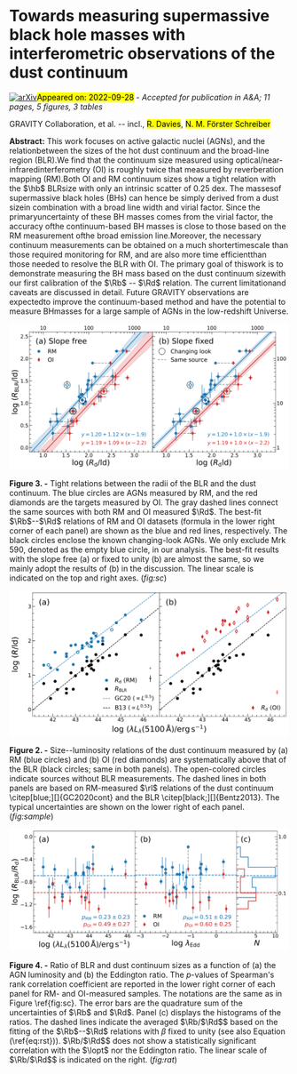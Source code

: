 <div class="macros" style="visibility:hidden;">
$\newcommand{\ensuremath}{}$
$\newcommand{\xspace}{}$
$\newcommand{\object}[1]{\texttt{#1}}$
$\newcommand{\farcs}{{.}''}$
$\newcommand{\farcm}{{.}'}$
$\newcommand{\arcsec}{''}$
$\newcommand{\arcmin}{'}$
$\newcommand{\ion}[2]{#1#2}$
$\newcommand{\textsc}[1]{\textrm{#1}}$
$\newcommand{\hl}[1]{\textrm{#1}}$
$\newcommand{\footnote}[1]{}$
$\newcommand{\mbh}{{\mbox{M_\mathrm{BH}}}}$
$\newcommand{\hii}{\mbox{H{\sevenrm II}}}$
$\newcommand{\ha}{{\mbox{H\alpha}}}$
$\newcommand{\hb}{{\mbox{H\beta}}}$
$\newcommand{\brg}{{\mbox{Br\gamma}}}$
$\newcommand{\paa}{{\mbox{Pa\alpha}}}$
$\newcommand{\civ}{[C{\sevenrm IV}]}$
$\newcommand{\heiia}{He{\sevenrm II} \lambda4686}$
$\newcommand{\heii}{He{\sevenrm II}}$
$\newcommand{\hei}{He{\sevenrm I}}$
$\newcommand{\feii}{Fe{\sevenrm II}}$
$\newcommand{\OIIIa}{[O{\sevenrm III}] \lambda4959}$
$\newcommand{\OIIIb}{[O{\sevenrm III}] \lambda5007}$
$\newcommand{\OIIIc}{[O{\sevenrm III}] \lambda\lambda4959,5007}$
$\newcommand{\OIII}{[O{\sevenrm III}]}$
$\newcommand{\NI}{[N{\sevenrm I}]}$
$\newcommand{\uas}{\mbox{\muas}}$
$\newcommand{\lopt}{\mbox{\lambda L_\lambda (5100 Å)}}$
$\newcommand{\Rd}{\mbox{R_\mathrm{d}}}$
$\newcommand{\Rb}{\mbox{R_\mathrm{BLR}}}$
$\newcommand{\rEdd}{\mbox{\lambda_\mathrm{Edd}}}$
$\newcommand{\rl}{\mbox{R--L}}$
$\newcommand{\nodata}{{...}}$
$\newcommand{\mcl}{\multicolumn}$
$\newcommand{\um}{{\mbox{\mum}}}$
$\newcommand{\kms}{{\mbox{\mathrm{km s^{-1}}}}}$
$\newcommand{\ergs}{{\mbox{\mathrm{erg s^{-1}}}}}$
$\newcommand{\msun}{{\mbox{M_\odot}}}$
$\newcommand{\uhc}{{\mbox{\mathrm{km s^{-1}~Mpc^{-1}}}}}$
$\newcommand{◦ee}{{\mbox{^\circ}}}$
$\newcommand{\hi}{H{\sevenrm I}}$
$\newcommand{\arraystretch}{1.2}$
$\newcommand{\arraystretch}{1.5}$
$\newcommand{\arraystretch}{1.2}$</div>

<div class="macros" style="visibility:hidden;">
$\newcommand{\ensuremath}{}$
$\newcommand{\xspace}{}$
$\newcommand{\object}[1]{\texttt{#1}}$
$\newcommand{\farcs}{{.}''}$
$\newcommand{\farcm}{{.}'}$
$\newcommand{\arcsec}{''}$
$\newcommand{\arcmin}{'}$
$\newcommand{\ion}[2]{#1#2}$
$\newcommand{\textsc}[1]{\textrm{#1}}$
$\newcommand{\hl}[1]{\textrm{#1}}$
$\newcommand{\footnote}[1]{}$
$\newcommand{\mbh}{{\mbox{M_\mathrm{BH}}}}$
$\newcommand{\hii}{\mbox{H{\sevenrm II}}}$
$\newcommand{\ha}{{\mbox{H\alpha}}}$
$\newcommand{\hb}{{\mbox{H\beta}}}$
$\newcommand{\brg}{{\mbox{Br\gamma}}}$
$\newcommand{\paa}{{\mbox{Pa\alpha}}}$
$\newcommand{\civ}{[C{\sevenrm IV}]}$
$\newcommand{\heiia}{He{\sevenrm II} \lambda4686}$
$\newcommand{\heii}{He{\sevenrm II}}$
$\newcommand{\hei}{He{\sevenrm I}}$
$\newcommand{\feii}{Fe{\sevenrm II}}$
$\newcommand{\OIIIa}{[O{\sevenrm III}] \lambda4959}$
$\newcommand{\OIIIb}{[O{\sevenrm III}] \lambda5007}$
$\newcommand{\OIIIc}{[O{\sevenrm III}] \lambda\lambda4959,5007}$
$\newcommand{\OIII}{[O{\sevenrm III}]}$
$\newcommand{\NI}{[N{\sevenrm I}]}$
$\newcommand{\uas}{\mbox{\muas}}$
$\newcommand{\lopt}{\mbox{\lambda L_\lambda (5100 Å)}}$
$\newcommand{\Rd}{\mbox{R_\mathrm{d}}}$
$\newcommand{\Rb}{\mbox{R_\mathrm{BLR}}}$
$\newcommand{\rEdd}{\mbox{\lambda_\mathrm{Edd}}}$
$\newcommand{\rl}{\mbox{R--L}}$
$\newcommand{\nodata}{{...}}$
$\newcommand{\mcl}{\multicolumn}$
$\newcommand{\um}{{\mbox{\mum}}}$
$\newcommand{\kms}{{\mbox{\mathrm{km s^{-1}}}}}$
$\newcommand{\ergs}{{\mbox{\mathrm{erg s^{-1}}}}}$
$\newcommand{\msun}{{\mbox{M_\odot}}}$
$\newcommand{\uhc}{{\mbox{\mathrm{km s^{-1}~Mpc^{-1}}}}}$
$\newcommand{◦ee}{{\mbox{^\circ}}}$
$\newcommand{\hi}{H{\sevenrm I}}$
$\newcommand{\arraystretch}{1.2}$
$\newcommand{\arraystretch}{1.5}$
$\newcommand{\arraystretch}{1.2}$</div>



<div id="title">

# Towards measuring supermassive black hole masses with interferometric observations of the dust continuum

</div>
<div id="comments">

[![arXiv](https://img.shields.io/badge/arXiv-2209.14410-b31b1b.svg)](https://arxiv.org/abs/2209.14410)<mark>Appeared on: 2022-09-28</mark> - _Accepted for publication in A&A; 11 pages, 5 figures, 3 tables_

</div>
<div id="authors">

GRAVITY Collaboration, et al. -- incl., <mark>R. Davies</mark>, <mark>N. M. Förster Schreiber</mark>

</div>
<div id="abstract">

**Abstract:** This work focuses on active galactic nuclei (AGNs), and the relationbetween the sizes of the hot dust continuum and the broad-line region (BLR).We find that the continuum size measured using optical/near-infraredinterferometry (OI) is roughly twice that measured by reverberation mapping (RM).Both OI and RM continuum sizes show a tight relation with the $\hb$ BLRsize with only an intrinsic scatter of 0.25 dex.  The massesof supermassive black holes (BHs) can hence be simply derived from a dust sizein combination with a broad line width and virial factor. Since the primaryuncertainty of these BH masses comes from the virial factor, the accuracy ofthe continuum-based BH masses is close to those based on the RM measurement ofthe broad emission line.Moreover, the necessary continuum measurements can be obtained on a much shortertimescale than those required monitoring for RM, and are also more time efficientthan those needed to resolve the BLR with OI.  The primary goal of thiswork is to demonstrate measuring the BH mass based on the dust continuum sizewith our first calibration of the $\Rb$ -- $\Rd$ relation.  The current limitationand caveats are discussed in detail.  Future GRAVITY observations are expectedto improve the continuum-based method and have the potential to measure BHmasses for a large sample of AGNs in the low-redshift Universe.

</div>

<div id="div_fig1">

<img src="tmp_2209.14410/./fig2.png" alt="Fig3" width="100%"/>

**Figure 3. -** Tight relations between the radii of the BLR and the dust continuum.
The blue circles are AGNs measured by RM, and the red diamonds are the targets
measured by OI.  The gray dashed lines connect the same sources with
both RM and OI measured $\Rd$.  The best-fit $\Rb$--$\Rd$ relations of RM and OI
datasets (formula in the lower right corner of each panel) are shown as the blue
and red lines, respectively.  The black circles enclose the known changing-look
AGNs.  We only exclude Mrk 590, denoted as the empty blue circle, in our
analysis.  The best-fit results with the slope free (a) or fixed to unity (b)
are almost the same, so we mainly adopt the results of (b) in the discussion.
The linear scale is indicated on the top and right axes. (*fig:sc*)

</div>
<div id="div_fig2">

<img src="tmp_2209.14410/./fig1.png" alt="Fig2" width="100%"/>

**Figure 2. -** Size--luminosity relations of the dust continuum measured by
(a) RM (blue circles) and (b) OI (red diamonds) are systematically above
that of the BLR (black circles; same in both panels).
The open-colored circles indicate sources without BLR measurements.
The dashed lines in both panels are based on RM-measured $\rl$ relations of the dust continuum \citep[blue;][]{GC2020cont} and
the BLR \citep[black;][]{Bentz2013}.  The typical uncertainties are shown on
the lower right of each panel. (*fig:sample*)

</div>
<div id="div_fig3">

<img src="tmp_2209.14410/./fig3.png" alt="Fig4" width="100%"/>

**Figure 4. -** Ratio of BLR and dust continuum sizes as a function of (a) the AGN
luminosity and (b) the Eddington ratio.  The $p$-values of Spearman's rank
correlation coefficient are reported in the lower right corner of each panel for
RM- and OI-measured samples.  The notations are the same as in
Figure \ref{fig:sc}.  The error bars are the quadrature sum of the uncertainties
of $\Rb$ and $\Rd$.  Panel (c) displays the histograms of the ratios.  The dashed
lines indicate the averaged $\Rb/$\Rd$$ based on the fitting of the $\Rb$--$\Rd$ relations with $\beta$ fixed to unity (see also Equation (\ref{eq:rst})).
$\Rb/$\Rd$$ does not show a statistically significant correlation with the $\lopt$ nor the Eddington ratio.  The linear scale of $\Rb/$\Rd$$ is indicated on
the right. (*fig:rat*)

</div>